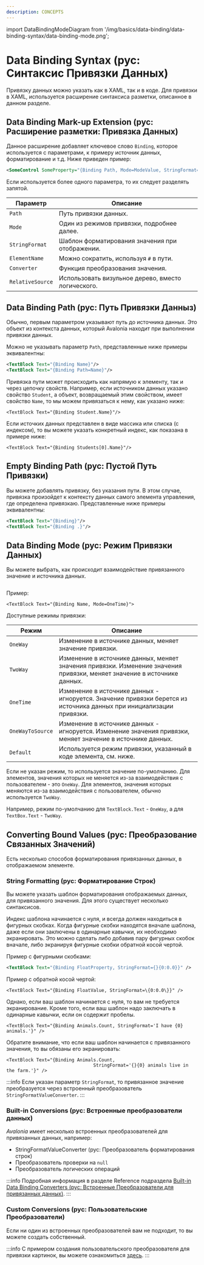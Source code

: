 ```yaml
---
description: CONCEPTS
---
```


import DataBindingModeDiagram from '/img/basics/data-binding/data-binding-syntax/data-binding-mode.png';

# Data Binding Syntax (рус: Синтаксис Привязки Данных)

Привязку данных можно указать как в XAML, так и в коде. Для привязки в XAML, используется 
расширение синтаксиса разметки, описанное в данном разделе.

## Data Binding Mark-up Extension (рус: Расширение разметки: Привязка Данных)

Данное расширение добавляет ключевое слово `Binding`, которое используется с параметрами, к примеру источник данных, форматирование и т.д.
Ниже приведен пример:

```xml
<SomeControl SomeProperty="{Binding Path, Mode=ModeValue, StringFormat=Pattern}" />
```

Если используется более одного параметра, то их следует разделять запятой.


| Параметр         | Описание                                           |
|------------------|----------------------------------------------------|
| `Path`           | Путь привязки данных.                              |
| `Mode`           | Один из режимов привязки, подробнее далее.         |
| `StringFormat`   | Шаблон форматирования значения при отображении.    |
| `ElementName`    | Можно сократить, используя `#` в пути.             |
| `Converter`      | Функция преобразования значения.                   |
| `RelativeSource` | Использовать визульное дерево, вместо логического. |
 
## Data Binding Path (рус: Путь Привязки Данныз)

Обычно, первым параметром указывают путь до источника данных.
Это объект из контекста данных, который Avalonia находит при выполнении привязки данных.

Можно не указывать параметр `Path`, представленные ниже примеры эквивалентны:

```xml
<TextBlock Text="{Binding Name}"/>
<TextBlock Text="{Binding Path=Name}"/>
```

Привязка пути может происходить как напрямую к элементу, так и через цепочку свойств.
Например, если источником данных указано свойство `Student`, 
а объект, возвращаемый этим свойством, имеет свойство `Name`, то мы можем привязаться к нему, как указано ниже:

```markup
<TextBlock Text="{Binding Student.Name}"/>
```

Если источких данных представлен в виде массика или списка (с индексом), 
то вы можете указать конкретный индекс, как показана в примере ниже:

```markup
<TextBlock Text="{Binding Students[0].Name}"/>
```

## Empty Binding Path (рус: Пустой Путь Привязки)

Вы можете добавлять привязку, без указания пути. 
В этом случае, привязка произойдет к контексту данных самого элемента управления, где определена привязкаю.
Представленные ниже примеры эквивалентны:

```xml
<TextBlock Text="{Binding}"/>
<TextBlock Text="{Binding .}"/>
```

## Data Binding Mode (рус: Режим Привязки Данных)

Вы можете выбрать, как происходит взаимодействие привязанного значение и источника данных.

<img src={DataBindingModeDiagram} alt=''/>

Пример:

```markup
<TextBlock Text="{Binding Name, Mode=OneTime}">
```

Доступные режимы привязки:

| Режим            | Описание                                                                                                                 |
|------------------|--------------------------------------------------------------------------------------------------------------------------|
| `OneWay`         | Изменение в источнике данных, меняет значение привязки.                                                                  |
| `TwoWay`         | Изменение в источнике данных, меняет значения привязки. Изменение значения привязки, меняет значение в источнике данных. |
| `OneTime`        | Изменение в источнике данных - игноруется. Значение привязки берется из источника данных при инициализации привязки.     |
| `OneWayToSource` | Изменение в источнике данных - игноруется. Изменение значения привязки, меняет значение в источнике данных.              |
| `Default`        | Используется режим привязки, указанный в коде элемента, см. ниже.                                                        |

Если не указан режим, то используется значение по-умолчанию.
Для элементов, значения которых не меняется из-за взаимодействия с пользователем - это `OneWay`.
Для элементов, значения которых меняются из-за взаимодействия с пользователем, обычно используется `TwoWay`.

Например, режим по-умолчанию для `TextBlock.Text` - `OneWay`, а для `TextBox.Text` - `TwoWay`.

## Converting Bound Values (рус: Преобразование Связанных Значений)

Есть несколько способов форматирования привязанных данных, в отображаемом элементе.

### String Formatting (рус: Форматирование Строк)

Вы можете указать шаблон форматирования отображаемых данных, для привязанного значения.
Для этого существует несколько синтаксисов.

Индекс шаблона начинается с нуля, и всегда должен находиться в фигурных скобках.
Когда фигурные скобки находятся вначале шаблона, даже если они заключены в одинарные кавычки,
их необходимо экранировать. Это можно сделать либо добавив пару фигурных скобок вначале,
либо экранируя фигурные скобки обратной косой чертой.

Пример с фигурными скобками:

```xml
<TextBlock Text="{Binding FloatProperty, StringFormat={}{0:0.0}}" />
```

Пример с обратной косой чертой:

```markup
<TextBlock Text="{Binding FloatValue, StringFormat=\{0:0.0\}}" />
```

Однако, если ваш шаблон начинается с нуля, то вам не требуется экранирование.
Кроме того, если ваш шаблон надо заключать в одинарные кавычки, если он содержит пробелы.

```markup
<TextBlock Text="{Binding Animals.Count, StringFormat='I have {0} animals.'}" />
```

Обратите внимание, что если ваш шаблон начинается с привязанного значения, то вы обязаны его экранировать:

```markup
<TextBlock Text="{Binding Animals.Count, 
                                StringFormat='{}{0} animals live in the farm.'}" />
```

:::info
Если указан параметр `StringFormat`, то привязанное значение преобразуется через встроенный преобразователь `StringFormatValueConverter`.
:::

### Built-in Conversions (рус: Встроенные преобразователи данных)

_Avalonia_ имеет несколько встроенных преобразователей для привязанных данных, например:

* StringFormatValueConverter (рус: Преобразователь форматирования строк)
* Преобразователь проверки на `null`
* Преобразователь логических операций

:::info
Подробная информация в разделе Reference подраздела [Built-in Data Binding Converters (рус: Встроенные Преобразователи для привязанных данных)](../../../reference/built-in-data-binding-converters.md).
:::

### Custom Conversions (рус: Пользовательские Преобразователи)

Если ни один из встроенных преобразователей вам не подходит, то вы можете создать собственный.

:::info
С примером создания пользовательского преобразователя для привязки картинок, вы можете ознакомиться [здесь](../../../guides/data-binding/how-to-bind-image-files.md).
:::


